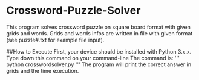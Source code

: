 # Crossword-Puzzle-Solver
This program solves crossword puzzle on square board format with given grids and words. Grids and words infos are written in file with given format
(see puzzle#.txt for example file input).

##How to Execute
First, your device should be installed with Python 3.x.x.
Type down this command on your command-line
The command is:
'''
python crosswordsolver.py <your puzzle file>
'''
The program will print the correct answer in grids and the time  execution.